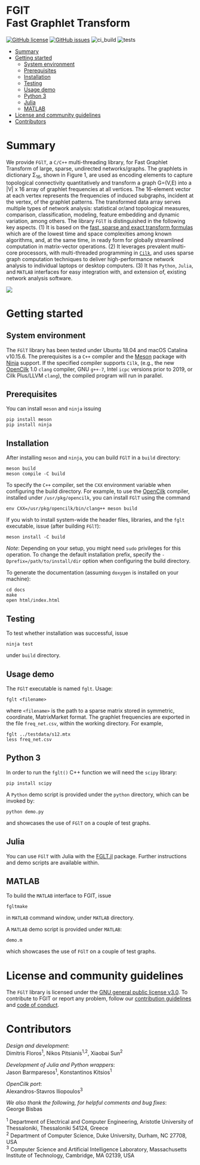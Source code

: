 # FGlT <br/> Fast Graphlet Transform

[![GitHub license](https://img.shields.io/github/license/fcdimitr/fglt.svg)](https://github.com/fcdimitr/fglt/blob/master/LICENCE)
[![GitHub issues](https://img.shields.io/github/issues/fcdimitr/fglt.svg)](https://github.com/fcdimitr/fglt/issues/)
![ci_build](https://github.com/fcdimitr/fglt/workflows/ci_build/badge.svg)
![tests](https://github.com/fcdimitr/fglt/workflows/tests/badge.svg)

-   [Summary](#summary)
-   [Getting started](#getting-started)
    -   [System environment](#system-environment)
    -   [Prerequisites](#prerequisites)
    -   [Installation](#installation)
    -   [Testing](#testing)
    -   [Usage demo](#usage-demo)
    -   [Python 3](#python-3)
    -   [Julia](#julia)
    -   [MATLAB](#matlab)
-   [License and community guidelines](#license-and-community-guidelines)
-   [Contributors](#contributors)

# Summary

We provide `FGlT`, a `C/C++` multi-threading library, for Fast
Graphlet Transform of large, sparse, undirected networks/graphs. The
graphlets in dictionary Σ<sub>16</sub>, shown in
Figure 1, are used as encoding elements to capture
topological connectivity quantitatively and transform a graph
G=(V,E) into a |V| x 16 array of graphlet frequencies at all
vertices. The 16-element vector at each vertex represents the
frequencies of induced subgraphs, incident at the vertex, of the
graphlet patterns. The transformed data array serves multiple types of
network analysis: statistical or/and topological measures, comparison,
classification, modeling, feature embedding and dynamic variation,
among others. The library `FGlT` is distinguished in
the following key aspects.
(1) It is based on the [fast, sparse and exact transform formulas](https://arxiv.org/abs/2007.11111)
which are of the lowest time and space complexities
among known algorithms, and, at the same time, in ready form for
globally streamlined computation in matrix-vector operations.
(2) It leverages prevalent multi-core processors, with multi-threaded
programming in [`Cilk`](http://cilk.mit.edu), and uses sparse graph computation
techniques to deliver high-performance network analysis to individual
laptops or desktop computers.
(3) It has `Python`, `Julia`, and `MATLAB` interfaces for easy integration
with, and extension of, existing network analysis software.

![](figs/table-overview.png)

# Getting started 

## System environment 

The `FGlT` library has been tested under Ubuntu 18.04 and macOS Catalina
v10.15.6. The prerequisites is a `C++` compiler and the
[Meson](https://mesonbuild.com) package with [Ninja](https://ninja-build.org)
support. If the specified compiler supports `Cilk`, (e.g., the new
[OpenCilk](opencilk.org) 1.0 `clang` compiler, GNU `g++-7`, Intel `icpc`
versions prior to 2019, or Cilk Plus/LLVM `clang`), the compiled program will
run in parallel.

## Prerequisites

You can install `meson` and `ninja` issuing

    pip install meson
    pip install ninja

## Installation 

After installing `meson` and `ninja`, you can build `FGlT` in a `build`
directory:

    meson build
    meson compile -C build

To specify the `C++` compiler, set the `CXX` environment variable when
configuring the build directory. For example, to use the
[OpenCilk](opencilk.org) compiler, installed under `/usr/pkg/opencilk`, you can
install `FGlT` using the command

    env CXX=/usr/pkg/opencilk/bin/clang++ meson build

If you wish to install system-wide the header files, libraries, and
the `fglt` executable, issue (after building `FGlT`):

    meson install -C build
    
*Note*: Depending on your setup, you might need `sudo` privileges for this
operation. To change the default installation prefix, specify the
`-Dprefix=/path/to/install/dir` option when configuring the build directory.

To generate the documentation (assuming `doxygen` is installed on your
machine):

    cd docs
    make
    open html/index.html

## Testing

To test whether installation was successful, issue

    ninja test
    
under `build` directory.

## Usage demo

The `FGlT` executable is named `fglt`. Usage:
    
    fglt <filename>
    
where `<filename>` is the path to a sparse matrix stored in symmetric,
coordinate, MatrixMarket format. The graphlet frequencies are exported
in the file `freq_net.csv`, within the working directory. For example,

    fglt ../testdata/s12.mtx
    less freq_net.csv

## Python 3

In order to run the `fglt()` C++ function we will need the `scipy` library:

    pip install scipy

A `Python` demo script is provided under the `python` directory, which can be invoked by:

    python demo.py
    
and showcases the use of `FGlT` on a couple of test graphs.

## Julia

You can use `FGlT` with Julia with the
[FGLT.jl](https://github.com/NorthSailor/FGLT.jl) package. Further
instructions and demo scripts are available within.

## MATLAB

To build the `MATLAB` interface to FGlT, issue

    fgltmake
    
in `MATLAB` command window, under `MATLAB` directory.

A `MATLAB` demo script is provided under `MATLAB`:

    demo.m
    
which showcases the use of `FGlT` on a couple of test graphs.

# License and community guidelines 

The `FGlT` library is licensed under the [GNU general public
license v3.0](https://github.com/fcdimitr/fglt/blob/master/LICENSE).
To contribute to FGlT or report any problem, follow our
[contribution
guidelines](https://github.com/fcdimitr/fglt/blob/master/CONTRIBUTING.md)
and [code of
conduct](https://github.com/fcdimitr/fglt/blob/master/CODE_OF_CONDUCT.md).

# Contributors 

*Design and development*:<br>
Dimitris Floros<sup>1</sup>, Nikos Pitsianis<sup>1,2</sup>, 
Xiaobai Sun<sup>2</sup>

*Development of Julia and Python wrappers*:<br>
Jason Barmparesos<sup>1</sup>, Konstantinos Kitsios<sup>1</sup>

*OpenCilk port*:<br>
Alexandros-Stavros Iliopoulos<sup>3</sup>

*We also thank the following, for helpful comments and bug fixes*:<br>
George Bisbas


<sup>1</sup> Department of Electrical and Computer Engineering,
Aristotle University of Thessaloniki, Thessaloniki 54124, Greece<br>
<sup>2</sup> Department of Computer Science, Duke University, Durham, NC
27708, USA<br>
<sup>3</sup> Computer Science and Artificial Intelligence Laboratory,
Massachusetts Institute of Technology, Cambridge, MA 02139, USA
